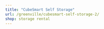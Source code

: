```yaml
---
title: "CubeSmart Self Storage"
url: /greenville/cubesmart-self-storage-2/
shop: storage rental
---
```

